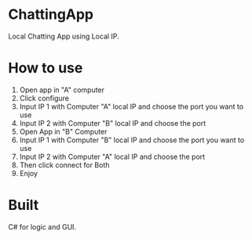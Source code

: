 # ChattingApp
Local Chatting App using Local IP.



# How to use
1. Open app in "A" computer
2. Click configure
3. Input IP 1 with Computer "A" local IP and choose the port you want to use
4. Input IP 2 with Computer "B" local IP and choose the port
5. Open App in "B" Computer
6. Input IP 1 with Computer "B" local IP and choose the port you want to use
7. Input IP 2 with Computer "A" local IP and choose the port
8. Then click connect for Both
9. Enjoy


# Built
C# for logic and GUI.
